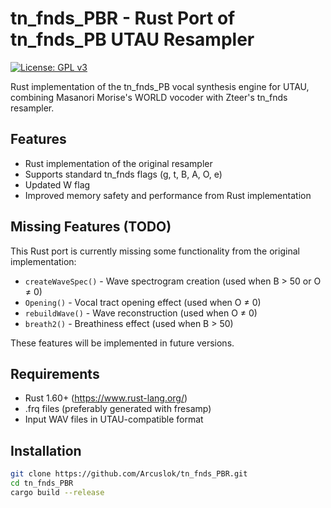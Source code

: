 # tn_fnds_PBR - Rust Port of tn_fnds_PB UTAU Resampler

[![License: GPL v3](https://img.shields.io/badge/License-GPLv3-blue.svg)](https://www.gnu.org/licenses/gpl-3.0)

Rust implementation of the tn_fnds_PB vocal synthesis engine for UTAU, combining Masanori Morise's WORLD vocoder with Zteer's tn_fnds resampler.

## Features

- Rust implementation of the original resampler
- Supports standard tn_fnds flags (g, t, B, A, O, e)
- Updated W flag
- Improved memory safety and performance from Rust implementation

## Missing Features (TODO)

This Rust port is currently missing some functionality from the original implementation:

- `createWaveSpec()` - Wave spectrogram creation (used when B > 50 or O ≠ 0)
- `Opening()` - Vocal tract opening effect (used when O ≠ 0)
- `rebuildWave()` - Wave reconstruction (used when O ≠ 0) 
- `breath2()` - Breathiness effect (used when B > 50)

These features will be implemented in future versions.

## Requirements

- Rust 1.60+ (https://www.rust-lang.org/)
- .frq files (preferably generated with fresamp)
- Input WAV files in UTAU-compatible format

## Installation

```sh
git clone https://github.com/Arcuslok/tn_fnds_PBR.git
cd tn_fnds_PBR
cargo build --release
